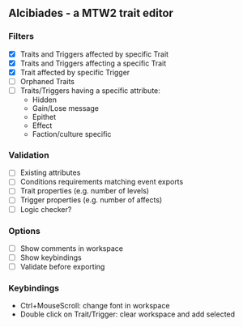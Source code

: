 ## Alcibiades - a MTW2 trait editor

### Filters
- [x] Traits and Triggers affected by specific Trait
- [x] Traits and Triggers affecting a specific Trait
- [x] Trait affected by specific Trigger
- [ ] Orphaned Traits
- [ ] Traits/Triggers having a specific attribute:
     - Hidden
     - Gain/Lose message
     - Epithet
     - Effect
     - Faction/culture specific

### Validation
- [ ] Existing attributes
- [ ] Conditions requirements matching event exports
- [ ] Trait properties (e.g. number of levels)
- [ ] Trigger properties (e.g. number of affects)
- [ ] Logic checker?

### Options
- [ ] Show comments in workspace
- [ ] Show keybindings
- [ ] Validate before exporting

### Keybindings
- Ctrl+MouseScroll: change font in workspace
- Double click on Trait/Trigger: clear workspace and add selected

